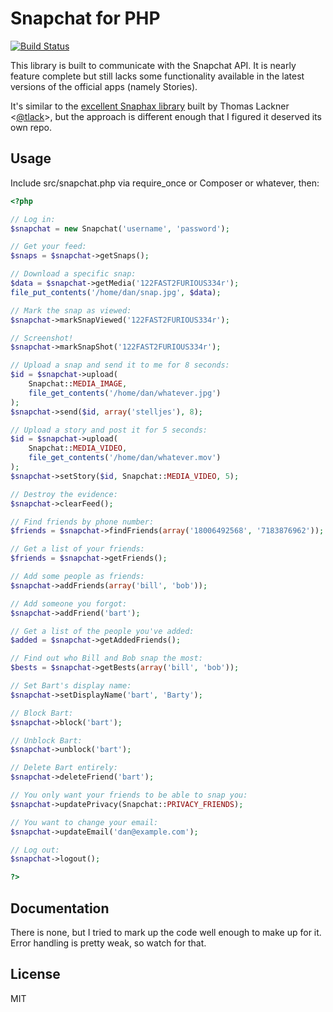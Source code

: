 Snapchat for PHP
================
[![Build Status](https://travis-ci.org/dstelljes/php-snapchat.png)](https://travis-ci.org/dstelljes/php-snapchat)

This library is built to communicate with the Snapchat API. It is nearly
feature complete but still lacks some functionality available in the latest
versions of the official apps (namely Stories).

It's similar to the [excellent Snaphax library](http://github.com/tlack/snaphax)
built by Thomas Lackner <[@tlack](http://twitter.com/tlack)>, but the approach
is different enough that I figured it deserved its own repo.


Usage
-----

Include src/snapchat.php via require_once or Composer or whatever, then:

```php
<?php

// Log in:
$snapchat = new Snapchat('username', 'password');

// Get your feed:
$snaps = $snapchat->getSnaps();

// Download a specific snap:
$data = $snapchat->getMedia('122FAST2FURIOUS334r');
file_put_contents('/home/dan/snap.jpg', $data);

// Mark the snap as viewed:
$snapchat->markSnapViewed('122FAST2FURIOUS334r');

// Screenshot!
$snapchat->markSnapShot('122FAST2FURIOUS334r');

// Upload a snap and send it to me for 8 seconds:
$id = $snapchat->upload(
	Snapchat::MEDIA_IMAGE,
	file_get_contents('/home/dan/whatever.jpg')
);
$snapchat->send($id, array('stelljes'), 8);

// Upload a story and post it for 5 seconds:
$id = $snapchat->upload(
	Snapchat::MEDIA_VIDEO,
	file_get_contents('/home/dan/whatever.mov')
);
$snapchat->setStory($id, Snapchat::MEDIA_VIDEO, 5);

// Destroy the evidence:
$snapchat->clearFeed();

// Find friends by phone number:
$friends = $snapchat->findFriends(array('18006492568', '7183876962'));

// Get a list of your friends:
$friends = $snapchat->getFriends();

// Add some people as friends:
$snapchat->addFriends(array('bill', 'bob'));

// Add someone you forgot:
$snapchat->addFriend('bart');

// Get a list of the people you've added:
$added = $snapchat->getAddedFriends();

// Find out who Bill and Bob snap the most:
$bests = $snapchat->getBests(array('bill', 'bob'));

// Set Bart's display name:
$snapchat->setDisplayName('bart', 'Barty');

// Block Bart:
$snapchat->block('bart');

// Unblock Bart:
$snapchat->unblock('bart');

// Delete Bart entirely:
$snapchat->deleteFriend('bart');

// You only want your friends to be able to snap you:
$snapchat->updatePrivacy(Snapchat::PRIVACY_FRIENDS);

// You want to change your email:
$snapchat->updateEmail('dan@example.com');

// Log out:
$snapchat->logout();

?>
```


Documentation
------------

There is none, but I tried to mark up the code well enough to make up for it.
Error handling is pretty weak, so watch for that.


License
------------

MIT
